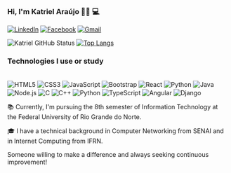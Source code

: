 ### Hi, I'm Katriel Araújo 🙋‍♂️ 💻

[![Linkedln](https://img.shields.io/badge/LinkedIn-0077B5?style=for-the-badge&logo=linkedin&logoColor=white)](https://www.linkedin.com/in/katriel-ara%C3%BAjo-b509a61b0/)
[![Facebook](https://img.shields.io/badge/Facebook-1877F2?style=for-the-badge&logo=facebook&logoColor=white)](https://www.facebook.com/katriel.araujo)
[![Gmail](https://aleen42.github.io/badges/src/google_plus.svg)](mailto:katrielaraujo@gmail.com)

![Katriel GitHub Status](https://github-readme-stats.vercel.app/api?username=katrielaraujo&show_icons=true&theme=github_dark)
[![Top Langs](https://github-readme-stats.vercel.app/api/top-langs/?username=katrielaraujo&layout=compact&theme=github_dark)](https://github.com/anuraghazra/github-readme-stats)

### Technologies I use or study

<div style="display: inline-block;"><br/>
    <img align="center" alt="HTML5" src="https://img.shields.io/badge/HTML5-E34F26?style=for-the-badge&logo=html5&logoColor=white">
    <img align="center" alt="CSS3" src="https://img.shields.io/badge/CSS3-1572B6?style=for-the-badge&logo=css3&logoColor=white">
    <img align="center" alt="JavaScript" src="https://img.shields.io/badge/JavaScript-323330?style=for-the-badge&logo=javascript&logoColor=F7DF1E">
    <img align="center" alt="Bootstrap" src="https://img.shields.io/badge/Bootstrap-563D7C?style=for-the-badge&logo=bootstrap&logoColor=white">
    <img align="center" alt="React" src="https://img.shields.io/badge/React-20232A?style=for-the-badge&logo=react&logoColor=61DAFB">
    <img align="center" alt="Python" src="https://img.shields.io/badge/Python-14354C?style=for-the-badge&logo=python&logoColor=white">
    <img align="center" alt="Java" src="https://img.shields.io/badge/Java-ED8B00?style=for-the-badge&logo=java&logoColor=white">
    <img align="center" alt="Node.js" src="https://img.shields.io/badge/Node.js-43853D?style=for-the-badge&logo=node.js&logoColor=white">
    <img align="center" alt="C" src="https://img.shields.io/badge/C-00599C?style=for-the-badge&logo=c&logoColor=white">
    <img align="center" alt="C++" src="https://img.shields.io/badge/C++-00599C?style=for-the-badge&logo=cplusplus&logoColor=white">
    <img align="center" alt="Python" src="https://img.shields.io/badge/Python-14354C?style=for-the-badge&logo=python&logoColor=white">
    <img align="center" alt="TypeScript" src="https://img.shields.io/badge/TypeScript-3178C6?style=for-the-badge&logo=typescript&logoColor=white">
    <img align="center" alt="Angular" src="https://img.shields.io/badge/Angular-DD0031?style=for-the-badge&logo=angular&logoColor=white">
    <img align="center" alt="Django" src="https://img.shields.io/badge/Django-092E20?style=for-the-badge&logo=django&logoColor=white">
</div><br/>

📚 Currently, I'm pursuing the 8th semester of Information Technology at the Federal University of Rio Grande do Norte.

🎓 I have a technical background in Computer Networking from SENAI and in Internet Computing from IFRN.

Someone willing to make a difference and always seeking continuous improvement!
